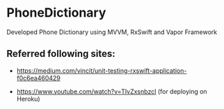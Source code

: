 # PhoneDictionary
Developed Phone Dictionary using MVVM, RxSwift and Vapor Framework


## Referred following sites:

- https://medium.com/vincit/unit-testing-rxswift-application-f0c6ea460429

- https://www.youtube.com/watch?v=TIvZxsnbzcI (for deploying on Heroku)
